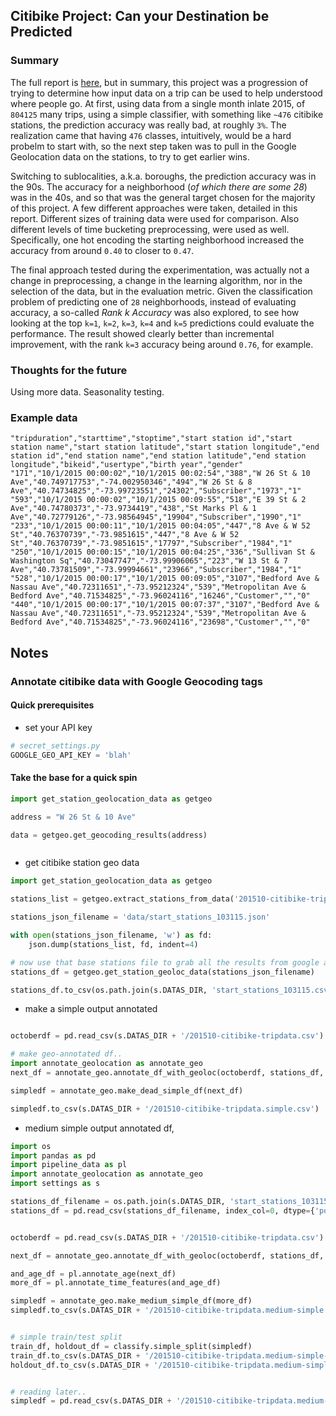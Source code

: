 ## Citibike Project: Can your Destination be Predicted

### Summary
The full report is [here](project%20report.ipynb), but in summary, this project was a progression of trying to determine how input data on a trip can be used to help understood where people go. At first, using data from a single month inlate 2015, of `804125` many trips, using a simple classifier, with something like `~476` citibike stations, the prediction accuracy was really bad, at roughly `3%`. The realization came that having `476` classes, intuitively, would be a hard probelm to start with, so the next step taken was to pull in the Google Geolocation data on the stations, to try to get earlier wins. 

Switching to sublocalities, a.k.a. boroughs, the prediction accuracy was in the 90s. The accuracy for a neighborhood (_of which there are some 28_) was in the 40s, and so that was the general target chosen for the majority of this project. A few different approaches were taken, detailed in this report. Different sizes of training data were used for comparison. Also different levels of time bucketing preprocessing,  were used as well. Specifically, one hot encoding the starting neighborhood increased the accuracy from around `0.40` to closer to `0.47`. 

The final approach tested during the experimentation, was actually not a change in preprocessing, a change in the learning algorithm, nor in the selection of the data, but in the evaluation metric. Given the classification problem of predicting one of `28` neighborhoods, instead of evaluating accuracy, a so-called _Rank k Accuracy_ was also explored, to see how looking at the top `k=1`, `k=2`, `k=3`, `k=4` and `k=5` predictions could evaluate the performance. The result showed clearly better than incremental improvement, with the rank `k=3` accuracy being around `0.76`, for example. 

### Thoughts for the future
Using more data.  Seasonality testing. 

### Example data
```
"tripduration","starttime","stoptime","start station id","start station name","start station latitude","start station longitude","end station id","end station name","end station latitude","end station longitude","bikeid","usertype","birth year","gender"
"171","10/1/2015 00:00:02","10/1/2015 00:02:54","388","W 26 St & 10 Ave","40.749717753","-74.002950346","494","W 26 St & 8 Ave","40.74734825","-73.99723551","24302","Subscriber","1973","1"
"593","10/1/2015 00:00:02","10/1/2015 00:09:55","518","E 39 St & 2 Ave","40.74780373","-73.9734419","438","St Marks Pl & 1 Ave","40.72779126","-73.98564945","19904","Subscriber","1990","1"
"233","10/1/2015 00:00:11","10/1/2015 00:04:05","447","8 Ave & W 52 St","40.76370739","-73.9851615","447","8 Ave & W 52 St","40.76370739","-73.9851615","17797","Subscriber","1984","1"
"250","10/1/2015 00:00:15","10/1/2015 00:04:25","336","Sullivan St & Washington Sq","40.73047747","-73.99906065","223","W 13 St & 7 Ave","40.73781509","-73.99994661","23966","Subscriber","1984","1"
"528","10/1/2015 00:00:17","10/1/2015 00:09:05","3107","Bedford Ave & Nassau Ave","40.72311651","-73.95212324","539","Metropolitan Ave & Bedford Ave","40.71534825","-73.96024116","16246","Customer","","0"
"440","10/1/2015 00:00:17","10/1/2015 00:07:37","3107","Bedford Ave & Nassau Ave","40.72311651","-73.95212324","539","Metropolitan Ave & Bedford Ave","40.71534825","-73.96024116","23698","Customer","","0"
```

## Notes

### Annotate citibike data with Google Geocoding tags

#### Quick prerequisites
* set your API key
```python
# secret_settings.py
GOOGLE_GEO_API_KEY = 'blah'
```

#### Take the base for a quick spin
```python
import get_station_geolocation_data as getgeo

address = "W 26 St & 10 Ave"

data = getgeo.get_geocoding_results(address)



```
* get citibike station geo data
```python
import get_station_geolocation_data as getgeo

stations_list = getgeo.extract_stations_from_data('201510-citibike-tripdata.csv')

stations_json_filename = 'data/start_stations_103115.json'

with open(stations_json_filename, 'w') as fd:
	json.dump(stations_list, fd, indent=4)

# now use that base stations file to grab all the results from google api...
stations_df = getgeo.get_station_geoloc_data(stations_json_filename)

stations_df.to_csv(os.path.join(s.DATAS_DIR, 'start_stations_103115.csv'))
```
* make a simple output annotated
```python

octoberdf = pd.read_csv(s.DATAS_DIR + '/201510-citibike-tripdata.csv')

# make geo-annotated df..
import annotate_geolocation as annotate_geo
next_df = annotate_geo.annotate_df_with_geoloc(octoberdf, stations_df, noisy_nonmatches=False)

simpledf = annotate_geo.make_dead_simple_df(next_df)

simpledf.to_csv(s.DATAS_DIR + '/201510-citibike-tripdata.simple.csv')


```
* medium simple output annotated df,
```python
import os
import pandas as pd
import pipeline_data as pl
import annotate_geolocation as annotate_geo
import settings as s

stations_df_filename = os.path.join(s.DATAS_DIR, 'start_stations_103115.fuller.csv')
stations_df = pd.read_csv(stations_df_filename, index_col=0, dtype={'postal_code': str})


octoberdf = pd.read_csv(s.DATAS_DIR + '/201510-citibike-tripdata.csv')

next_df = annotate_geo.annotate_df_with_geoloc(octoberdf, stations_df, noisy_nonmatches=False)

and_age_df = pl.annotate_age(next_df)
more_df = pl.annotate_time_features(and_age_df)

simpledf = annotate_geo.make_medium_simple_df(more_df)
simpledf.to_csv(s.DATAS_DIR + '/201510-citibike-tripdata.medium-simple.csv', index_label='index')


# simple train/test split
train_df, holdout_df = classify.simple_split(simpledf)
train_df.to_csv(s.DATAS_DIR + '/201510-citibike-tripdata.medium-simple-train.csv', index_label='index')
holdout_df.to_csv(s.DATAS_DIR + '/201510-citibike-tripdata.medium-simple-holdout.csv', index_label='index')


# reading later..
simpledf = pd.read_csv(s.DATAS_DIR + '/201510-citibike-tripdata.medium-simple.csv', index_col='index')

```

